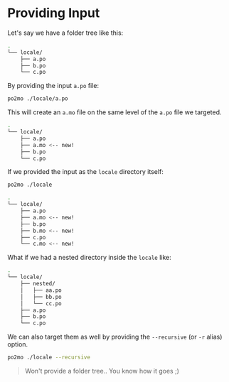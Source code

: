 
# Providing Input

Let's say we have a folder tree like this:

```sh
.
└── locale/
    ├── a.po
    ├── b.po
    └── c.po
```

By providing the input `a.po` file:

```sh
po2mo ./locale/a.po
```

This will create an `a.mo` file on the same level of the `a.po` file we targeted.

```sh
.
└── locale/
    ├── a.po
    ├── a.mo <-- new!
    ├── b.po
    └── c.po
```

If we provided the input as the `locale` directory itself:

```sh
po2mo ./locale
```

```sh
.
└── locale/
    ├── a.po
    ├── a.mo <-- new!
    ├── b.po
    ├── b.mo <-- new!
    ├── c.po
    └── c.mo <-- new!
```

What if we had a nested directory inside the `locale` like:

```sh
.
└── locale/
    ├── nested/
    │   ├── aa.po
    │   ├── bb.po
    │   └── cc.po
    ├── a.po
    ├── b.po
    └── c.po
```

We can also target them as well by providing the `--recursive` (or `-r` alias) option.

```sh
po2mo ./locale --recursive
```

> Won't provide a folder tree.. You know how it goes ;)
